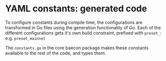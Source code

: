 # YAML constants: generated code

To configure constants during compile time, the configurations are transformed in Go files using the generation functionality of Go.
 Each of the different configurations gets it's own build constraint, prefixed with `preset_`: e.g. `preset_mainnet`

The `constants.go` in the core baecon package makes these constants available to the rest of the code, and types them.
